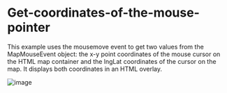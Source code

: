 # Get-coordinates-of-the-mouse-pointer


This example uses the mousemove event to get two values from the MapMouseEvent object: the x-y point coordinates of the mouse cursor on the HTML map container and the lngLat coordinates of the cursor on the map. It displays both coordinates in an HTML overlay.


![image](https://user-images.githubusercontent.com/118595650/202859608-7c44d15a-607a-4759-8f5b-7c23cb831523.png)
